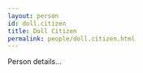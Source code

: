 ```yaml
---
layout: person
id: doll.citizen
title: Doll Citizen
permalink: people/doll.citizen.html
---
```


Person details...